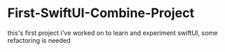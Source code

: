 # First-SwiftUI-Combine-Project
this's first project i've worked on to learn and experiment swiftUI, some refactoring is needed 
